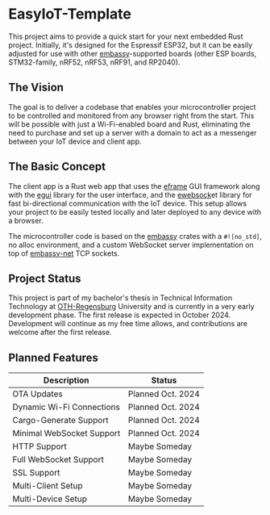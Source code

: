 # EasyIoT-Template
This project aims to provide a quick start for your next embedded Rust project. Initially, it's designed for the Espressif ESP32, but it can be easily adjusted for use with other [embassy](https://embassy.dev/)-supported boards (other ESP boards, STM32-family, nRF52, nRF53, nRF91, and RP2040).

## The Vision
The goal is to deliver a codebase that enables your microcontroller project to be controlled and monitored from any browser right from the start. This will be possible with just a Wi-Fi-enabled board and Rust, eliminating the need to purchase and set up a server with a domain to act as a messenger between your IoT device and client app.

## The Basic Concept
The client app is a Rust web app that uses the [eframe](https://github.com/emilk/eframe_template) GUI framework along with the [egui](https://github.com/emilk/egui/) library for the user interface, and the [ewebsock](https://github.com/rerun-io/ewebsock)et library for fast bi-directional communication with the IoT device. This setup allows your project to be easily tested locally and later deployed to any device with a browser.

The microcontroller code is based on the [embassy](https://embassy.dev/) crates with a `#![no_std]`, no alloc environment, and a custom WebSocket server implementation on top of [embassy-net](https://docs.embassy.dev/embassy-net/git/default/index.html) TCP sockets.

## Project Status
This project is part of my bachelor's thesis in Technical Information Technology at [OTH-Regensburg](https://www.oth-regensburg.de/) University and is currently in a very early development phase. The first release is expected in October 2024. Development will continue as my free time allows, and contributions are welcome after the first release.

## Planned Features

| Description | Status |
|-------------|--------|
|OTA Updates  | Planned Oct. 2024|
|Dynamic Wi-Fi Connections| Planned Oct. 2024|
|Cargo-Generate Support| Planned Oct. 2024|
|Minimal WebSocket Support| Planned Oct. 2024|
|HTTP Support| Maybe Someday|
|Full WebSocket Support| Maybe Someday|
|SSL Support| Maybe Someday|
|Multi-Client Setup| Maybe Someday|
|Multi-Device Setup| Maybe Someday|